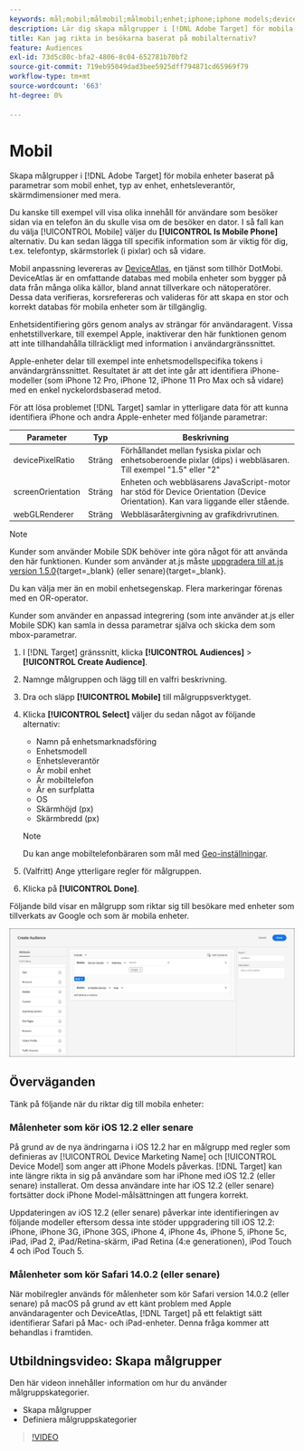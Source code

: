 ```yaml
---
keywords: mål;mobil;målmobil;målmobil;enhet;iphone;iphone models;device atlas;displaywidth;display width;display height;device;displayheight;phone;tablet;device model
description: Lär dig skapa målgrupper i [!DNL Adobe Target] för mobila enheter.
title: Kan jag rikta in besökarna baserat på mobilalternativ?
feature: Audiences
exl-id: 73d5c80c-bfa2-4806-8c04-652781b70bf2
source-git-commit: 719eb95049dad3bee5925dff794871cd65969f79
workflow-type: tm+mt
source-wordcount: '663'
ht-degree: 0%

---
```


# Mobil

Skapa målgrupper i [!DNL Adobe Target] för mobila enheter baserat på parametrar som mobil enhet, typ av enhet, enhetsleverantör, skärmdimensioner med mera.

Du kanske till exempel vill visa olika innehåll för användare som besöker sidan via en telefon än du skulle visa om de besöker en dator. I så fall kan du välja [!UICONTROL Mobile] väljer du **[!UICONTROL Is Mobile Phone]** alternativ. Du kan sedan lägga till specifik information som är viktig för dig, t.ex. telefontyp, skärmstorlek (i pixlar) och så vidare.

Mobil anpassning levereras av [DeviceAtlas](https://deviceatlas.com/device-data/user-agent-tester), en tjänst som tillhör DotMobi. DeviceAtlas är en omfattande databas med mobila enheter som bygger på data från många olika källor, bland annat tillverkare och nätoperatörer. Dessa data verifieras, korsrefereras och valideras för att skapa en stor och korrekt databas för mobila enheter som är tillgänglig.

Enhetsidentifiering görs genom analys av strängar för användaragent. Vissa enhetstillverkare, till exempel Apple, inaktiverar den här funktionen genom att inte tillhandahålla tillräckligt med information i användargränssnittet.

Apple-enheter delar till exempel inte enhetsmodellspecifika tokens i användargränssnittet. Resultatet är att det inte går att identifiera iPhone-modeller (som iPhone 12 Pro, iPhone 12, iPhone 11 Pro Max och så vidare) med en enkel nyckelordsbaserad metod.

För att lösa problemet [!DNL Target] samlar in ytterligare data för att kunna identifiera iPhone och andra Apple-enheter med följande parametrar:

| Parameter | Typ | Beskrivning |
|--- |--- |--- |
| devicePixelRatio | Sträng | Förhållandet mellan fysiska pixlar och enhetsoberoende pixlar (dips) i webbläsaren. Till exempel &quot;1.5&quot; eller &quot;2&quot; |
| screenOrientation | Sträng | Enheten och webbläsarens JavaScript-motor har stöd för Device Orientation (Device Orientation). Kan vara liggande eller stående. |
| webGLRenderer | Sträng | Webbläsaråtergivning av grafikdrivrutinen. |

>[!NOTE]
>
>Kunder som använder Mobile SDK behöver inte göra något för att använda den här funktionen. Kunder som använder at.js måste [uppgradera till at.js version 1.5.0](https://developer.adobe.com/target/implement/client-side/atjs/target-atjs-versions/){target=_blank} (eller senare){target=_blank}.

Du kan välja mer än en mobil enhetsegenskap. Flera markeringar förenas med en OR-operator.

Kunder som använder en anpassad integrering (som inte använder at.js eller Mobile SDK) kan samla in dessa parametrar själva och skicka dem som mbox-parametrar.

1. I [!DNL Target] gränssnitt, klicka **[!UICONTROL Audiences]** > **[!UICONTROL Create Audience]**.
1. Namnge målgruppen och lägg till en valfri beskrivning.
1. Dra och släpp **[!UICONTROL Mobile]** till målgruppsverktyget.
1. Klicka **[!UICONTROL Select]** väljer du sedan något av följande alternativ:

   * Namn på enhetsmarknadsföring
   * Enhetsmodell
   * Enhetsleverantör
   * Är mobil enhet
   * Är mobiltelefon
   * Är en surfplatta
   * OS
   * Skärmhöjd (px)
   * Skärmbredd (px)

   >[!NOTE]
   >
   >Du kan ange mobiltelefonbäraren som mål med [Geo-inställningar](/help/main/c-target/c-audiences/c-target-rules/geo.md#concept_5B4D99DE685348FB877929EE0F942670).

1. (Valfritt) Ange ytterligare regler för målgruppen.
1. Klicka på **[!UICONTROL Done]**.

Följande bild visar en målgrupp som riktar sig till besökare med enheter som tillverkats av Google och som är mobila enheter.

![Målmobila enheter](assets/target_mobile.png)

## Överväganden

Tänk på följande när du riktar dig till mobila enheter:

### Målenheter som kör iOS 12.2 eller senare

På grund av de nya ändringarna i iOS 12.2 har en målgrupp med regler som definieras av [!UICONTROL Device Marketing Name] och [!UICONTROL Device Model] som anger att iPhone Models påverkas. [!DNL Target] kan inte längre rikta in sig på användare som har iPhone med iOS 12.2 (eller senare) installerat. Om dessa användare inte har iOS 12.2 (eller senare) fortsätter dock iPhone Model-målsättningen att fungera korrekt.

Uppdateringen av iOS 12.2 (eller senare) påverkar inte identifieringen av följande modeller eftersom dessa inte stöder uppgradering till iOS 12.2: iPhone, iPhone 3G, iPhone 3GS, iPhone 4, iPhone 4s, iPhone 5, iPhone 5c, iPad, iPad 2, iPad/Retina-skärm, iPad Retina (4:e generationen), iPod Touch 4 och iPod Touch 5.

### Målenheter som kör Safari 14.0.2 (eller senare)

När mobilregler används för målenheter som kör Safari version 14.0.2 (eller senare) på macOS på grund av ett känt problem med Apple användaragenter och DeviceAtlas, [!DNL Target] på ett felaktigt sätt identifierar Safari på Mac- och iPad-enheter. Denna fråga kommer att behandlas i framtiden.

## Utbildningsvideo: Skapa målgrupper

Den här videon innehåller information om hur du använder målgruppskategorier.

* Skapa målgrupper
* Definiera målgruppskategorier

>[!VIDEO](https://video.tv.adobe.com/v/17392)
